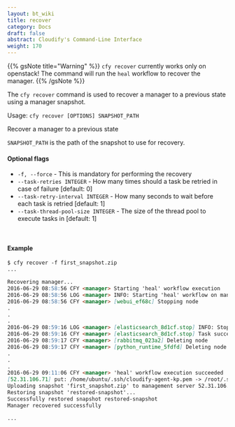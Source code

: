 ```yaml
---
layout: bt_wiki
title: recover
category: Docs
draft: false
abstract: Cloudify's Command-Line Interface
weight: 170
---
```


{{% gsNote title="Warning" %}}
`cfy recover` currently works only on openstack! The command will run the `heal` workflow to recover the manager.
{{% /gsNote %}}


The `cfy recover` command is used to recover a manager to a previous state using a manager snapshot.

Usage: `cfy recover [OPTIONS] SNAPSHOT_PATH`

Recover a manager to a previous state

`SNAPSHOT_PATH` is the path of the snapshot to use for recovery.

#### Optional flags

*  `-f, --force` -    	This is mandatory for performing the recovery
*  `--task-retries INTEGER` -
                        How many times should a task be retried in case of
                        failure [default: 0]
*  `--task-retry-interval INTEGER` -
                        How many seconds to wait before each task is retried
                        [default: 1]
*  `--task-thread-pool-size INTEGER` -
                        The size of the thread pool to execute tasks in
                        [default: 1]

&nbsp;
#### Example

```markdown
$ cfy recover -f first_snapshot.zip
...

Recovering manager...
2016-06-29 08:58:56 CFY <manager> Starting 'heal' workflow execution
2016-06-29 08:58:56 LOG <manager> INFO: Starting 'heal' workflow on manager_configuration_ad180, Diagnosis: Not provided
2016-06-29 08:58:56 CFY <manager> [webui_ef68c] Stopping node
.
.
.
2016-06-29 08:59:16 LOG <manager> [elasticsearch_8d1cf.stop] INFO: Stopping systemd service elasticsearch...
2016-06-29 08:59:16 CFY <manager> [elasticsearch_8d1cf.stop] Task succeeded 'fabric_plugin.tasks.run_script'
2016-06-29 08:59:17 CFY <manager> [rabbitmq_023a2] Deleting node
2016-06-29 08:59:17 CFY <manager> [python_runtime_5fdfd] Deleting node
.
.
.
2016-06-29 09:11:06 CFY <manager> 'heal' workflow execution succeeded
[52.31.106.71] put: /home/ubuntu/.ssh/cloudify-agent-kp.pem -> /root/.ssh/agent_key.pem
Uploading snapshot 'first_snapshot.zip' to management server 52.31.106.71 as restored-snapshot
Restoring snapshot 'restored-snapshot'...
Successfully restored snapshot restored-snapshot
Manager recovered successfully

...
```